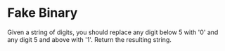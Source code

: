 # Fake Binary

Given a string of digits, you should replace any digit below 5 with '0' and any digit 5 and above with '1'. Return the resulting string.